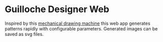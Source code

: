 # Guilloche Designer Web
Inspired by this [mechanical drawing machine](https://youtu.be/yVGtxdw7XsI?si=C0iRCet4zW3CuyUH) this web app generates patterns rapidly with configurable parameters. Generated images can be saved as svg files.

